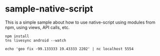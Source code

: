 # sample-native-script
This is a simple sample about how to use native-script using modules from npm, using views, API calls, etc.

    npm install
    tns livesync android --watch

    echo 'geo fix -99.133333 19.43333 2202' | nc localhost 5554
